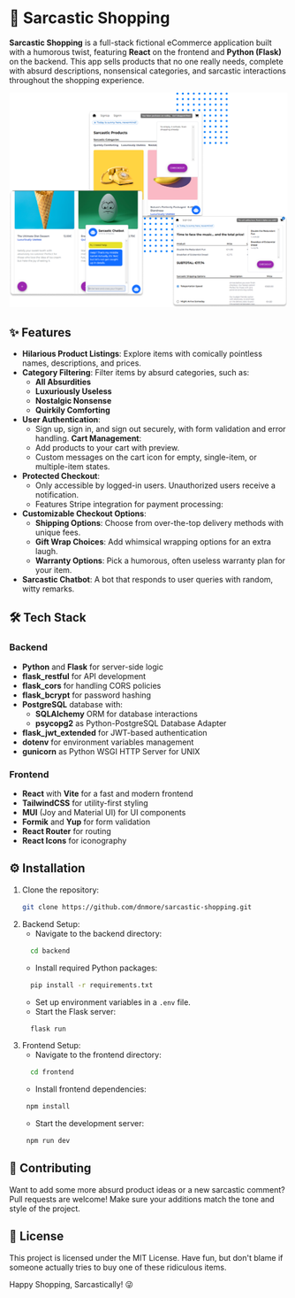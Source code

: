 # 🛒 Sarcastic Shopping 

**Sarcastic Shopping** is a full-stack fictional eCommerce application built with a humorous twist, featuring **React** on the frontend and **Python (Flask)** on the backend. This app sells products that no one really needs, complete with absurd descriptions, nonsensical categories, and sarcastic interactions throughout the shopping experience. 

![Preview](/preview.png)

## ✨ Features

- **Hilarious Product Listings**: Explore items with comically pointless names, descriptions, and prices.
- **Category Filtering**: Filter items by absurd categories, such as:
  - **All Absurdities**
  - **Luxuriously Useless**
  - **Nostalgic Nonsense**
  - **Quirkily Comforting**
- **User Authentication**:
  - Sign up, sign in, and sign out securely, with form validation and error handling.
  **Cart Management**:
  - Add products to your cart with preview.
  - Custom messages on the cart icon for empty, single-item, or multiple-item states.
- **Protected Checkout**:
  - Only accessible by logged-in users. Unauthorized users receive a notification.
  - Features Stripe integration for payment processing:
- **Customizable Checkout Options**:
  - **Shipping Options**: Choose from over-the-top delivery methods with unique fees.
  - **Gift Wrap Choices**: Add whimsical wrapping options for an extra laugh.
  - **Warranty Options**: Pick a humorous, often useless warranty plan for your item.
- **Sarcastic Chatbot**: A bot that responds to user queries with random, witty remarks.

## 🛠️ Tech Stack

### Backend
- **Python** and **Flask** for server-side logic
- **flask_restful** for API development
- **flask_cors** for handling CORS policies
- **flask_bcrypt** for password hashing
- **PostgreSQL** database with:
  - **SQLAlchemy** ORM for database interactions
  - **psycopg2** as Python-PostgreSQL Database Adapter
- **flask_jwt_extended** for JWT-based authentication
- **dotenv** for environment variables management
- **gunicorn** as Python WSGI HTTP Server for UNIX


### Frontend
- **React** with **Vite** for a fast and modern frontend
- **TailwindCSS** for utility-first styling
- **MUI** (Joy and Material UI) for UI components
- **Formik** and **Yup** for form validation
- **React Router** for routing
- **React Icons** for iconography

## ⚙️ Installation

1. Clone the repository:
   ```bash
   git clone https://github.com/dnmore/sarcastic-shopping.git
   ```
2. Backend Setup:
   - Navigate to the backend directory:
   ```bash
     cd backend
   ```
   - Install required Python packages:
   ```bash
     pip install -r requirements.txt
   ```
   - Set up environment variables in a `.env` file.
   - Start the Flask server:
   ```bash
     flask run
   ```
3. Frontend Setup:
   - Navigate to the frontend directory:
   ```bash
     cd frontend
   ```
   - Install frontend dependencies:
   ```bash
    npm install
   ```
   - Start the development server:
   ```bash
    npm run dev
   ```
## 🚀 Contributing

Want to add some more absurd product ideas or a new sarcastic comment? Pull requests are welcome! Make sure your additions match the tone and style of the project.

## 📄 License

This project is licensed under the MIT License. Have fun, but don't blame if someone actually tries to buy one of these ridiculous items.

Happy Shopping, Sarcastically! 😜
  
   

